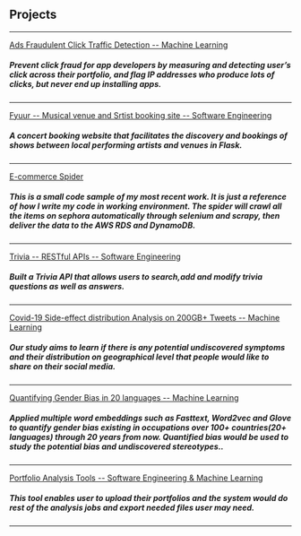 ## Projects

---



[Ads Fraudulent Click Traffic Detection -- Machine Learning](https://github.com/Azure-Whale/Ads-Fraudulent-Click-Traffic-Detection-)

<h5>Prevent click fraud for app developers by measuring and detecting user’s click across their portfolio, and flag IP addresses who produce lots of clicks, but never end up installing apps.</h5>

---
[Fyuur -- Musical venue and Srtist booking site -- Software Engineering](https://github.com/Azure-Whale/fyyur)
<h5>A concert booking website that facilitates the discovery and bookings of
 shows between local performing artists and venues in Flask.</h5>

---
 [E-commerce Spider](https://github.com/Azure-Whale/Wrok-Sample-1----Spider)
 <h5>This is a small code sample of my most recent work. It is just a reference of how I write my code in working environment. The spider will crawl all the items on sephora automatically through selenium and scrapy, then deliver the data to the AWS RDS and DynamoDB.</h5>

---
[Trivia -- RESTful APIs -- Software Engineering](https://github.com/Azure-Whale/trivia_api)
<h5>Built a Trivia API that allows users to search,add and modify trivia questions as well as answers.</h5>

---
[Covid-19 Side-effect distribution Analysis on 200GB+ Tweets -- Machine Learning](https://github.com/Azure-Whale/Covid-19-related-Tweets-Analysis)
<h5>Our study aims to learn if there is any potential undiscovered symptoms and their distribution on geographical level that people would like to share on their social media.</h5>

---
[Quantifying Gender Bias in 20 languages -- Machine Learning](https://github.com/Azure-Whale/NLP-for-quantifying-Gender-Bias-on-occupations-for-20-languages)
<h5> Applied multiple word embeddings such as Fasttext, Word2vec and Glove to quantify gender bias existing in occupations over 100+ countries(20+ languages) through 20 years from now. Quantified bias would be used to study the potential bias and undiscovered stereotypes..</h5>

---
[Portfolio Analysis Tools -- Software Engineering & Machine Learning](https://github.com/Azure-Whale/Portfolio-management-tools)
<h5>This tool enables user to upload their portfolios and the system would do rest of the analysis jobs and export needed files user may need.</h5>





---
